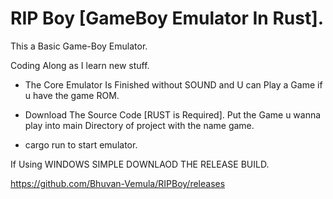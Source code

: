 # RIP Boy [GameBoy Emulator In Rust].

This a Basic Game-Boy Emulator. 

Coding Along as I learn new stuff.

- The Core Emulator Is Finished without SOUND and U can Play a Game if u have the game ROM.

- Download The Source Code [RUST is Required]. Put the Game u wanna play into main Directory of project with the name game.

- cargo run to start emulator.


If Using WINDOWS SIMPLE DOWNLAOD THE RELEASE BUILD.

https://github.com/Bhuvan-Vemula/RIPBoy/releases

